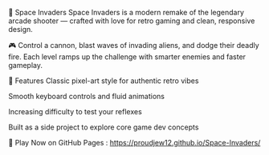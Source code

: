 🚀 Space Invaders
Space Invaders is a modern remake of the legendary arcade shooter — crafted with love for retro gaming and clean, responsive design.

🎮 Control a cannon, blast waves of invading aliens, and dodge their deadly fire. Each level ramps up the challenge with smarter enemies and faster gameplay.

🔹 Features
Classic pixel-art style for authentic retro vibes

Smooth keyboard controls and fluid animations

Increasing difficulty to test your reflexes

Built as a side project to explore core game dev concepts

🔗 Play Now on GitHub Pages : https://proudjew12.github.io/Space-Invaders/
